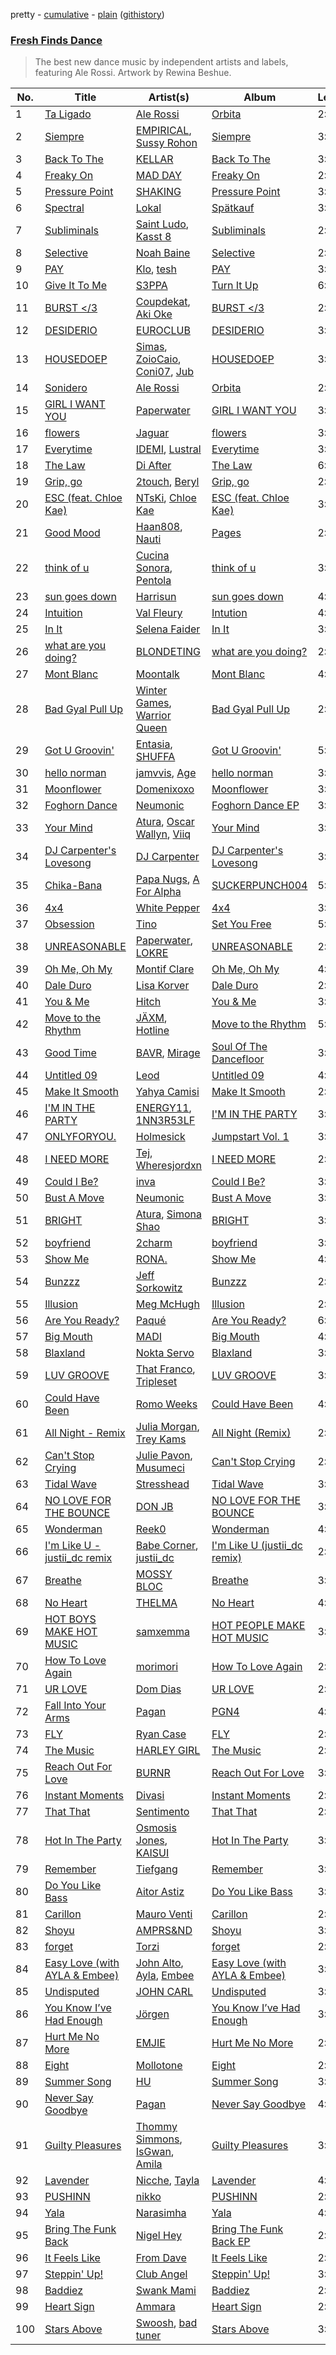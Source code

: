 pretty - [cumulative](/playlists/cumulative/Fresh%20Finds%20Dance.md) - [plain](/playlists/plain/37i9dQZF1DX6bBjHfdRnza) ([githistory](https://github.githistory.xyz/vitokorn/spotify-playlist-archive/blob/master/playlists/plain/37i9dQZF1DX6bBjHfdRnza))
### [Fresh Finds Dance](https://open.spotify.com/playlist/37i9dQZF1DX6bBjHfdRnza)

> The best new dance music by independent artists and labels, featuring Ale Rossi. Artwork by Rewina Beshue.

| No. | Title | Artist(s) | Album | Length |
|---|---|---|---|---|
| 1 | [Ta Ligado](https://open.spotify.com/track/0Df6ecmGShZcwkukAHIAbe) | [Ale Rossi](https://open.spotify.com/artist/6nmUky4CQGbC4CLsrKhovF) | [Orbita](https://open.spotify.com/album/5HnYvgThbYkmhWM2rA4tlV) | 2:04 |
| 2 | [Siempre](https://open.spotify.com/track/2C5sSr1swnH7cAfDouyMsY) | [EMPIRICAL](https://open.spotify.com/artist/6Fwz6qIroABMAYlvwsltUY), [Sussy Rohon](https://open.spotify.com/artist/0ot2zaeLu90z1Dn0bbKQnd) | [Siempre](https://open.spotify.com/album/3wa0JC6aO3yxgdajNvZQVe) | 3:25 |
| 3 | [Back To The](https://open.spotify.com/track/4gyABb1xA4dMRcTKxnAclX) | [KELLAR](https://open.spotify.com/artist/0XpEz6rMdny9FKQ7rqxbDz) | [Back To The](https://open.spotify.com/album/0rg1yNcnFkU413om1g7JWf) | 3:46 |
| 4 | [Freaky On](https://open.spotify.com/track/59RtdKvLJOMpruABUpUPUt) | [MAD DAY](https://open.spotify.com/artist/7JG77CHphAY01w2lKrvrTM) | [Freaky On](https://open.spotify.com/album/4FN2hGT5H0uwbCswHiZ4T4) | 2:38 |
| 5 | [Pressure Point](https://open.spotify.com/track/5XO4FrXgYsNF3FCLguAB6C) | [SHAKING](https://open.spotify.com/artist/5ymmrBnnRTW23bKo7Fpbx6) | [Pressure Point](https://open.spotify.com/album/6BRVXl68iVLOQWHRhTs5ar) | 3:35 |
| 6 | [Spectral](https://open.spotify.com/track/0aK1S8wLCbUhW5BEGjiegg) | [Lokal](https://open.spotify.com/artist/6xA7gLda7ySE6nczMcHw3C) | [Spätkauf](https://open.spotify.com/album/1ROtnR2ZOvisi4NgbwxUWH) | 3:01 |
| 7 | [Subliminals](https://open.spotify.com/track/2gyn0L8It5sc7Tw8eQlkFY) | [Saint Ludo](https://open.spotify.com/artist/3UBYL8t0DhD4uhJxF0FtGT), [Kasst 8](https://open.spotify.com/artist/1K0CrrXj2Zogdgsyc5GfLs) | [Subliminals](https://open.spotify.com/album/4h0UdEwMBtj7UmGE2RvLdX) | 2:34 |
| 8 | [Selective](https://open.spotify.com/track/5gjvHPLmOC2JMtSpountpV) | [Noah Baine](https://open.spotify.com/artist/6b31ELclyhNhTZH2plrLYI) | [Selective](https://open.spotify.com/album/4RiqKfbxSn56Ra4n84rcT3) | 2:52 |
| 9 | [PAY](https://open.spotify.com/track/1q1k7Tyc3JfWhoeeTjJ6BB) | [Klo](https://open.spotify.com/artist/2QlABGwVVmqOu8SHMyyZMq), [tesh](https://open.spotify.com/artist/4bnUfGrlUSrYBRajJnAhDX) | [PAY](https://open.spotify.com/album/5FYHPnJriNF6CrK1sYh9i4) | 3:01 |
| 10 | [Give It To Me](https://open.spotify.com/track/06SfMJI23CotYBB3d8R4Sa) | [S3PPA](https://open.spotify.com/artist/0sIB3PokRCqqllNuzZ38NO) | [Turn It Up](https://open.spotify.com/album/2e7Noh88nC8wcAENuEwJGH) | 6:13 |
| 11 | [BURST </3](https://open.spotify.com/track/6VKMHiuHSIoedYuBFtnqzV) | [Coupdekat](https://open.spotify.com/artist/7dkxCFHMMu1kwCdmCA15i0), [Aki Oke](https://open.spotify.com/artist/7d76hQbV3M2NOwec3e16bv) | [BURST </3](https://open.spotify.com/album/0THepoNq0zrYZA2OIbVjv7) | 2:47 |
| 12 | [DESIDERIO](https://open.spotify.com/track/5HCOROrwg6GYBhDG4BcKpO) | [EUROCLUB](https://open.spotify.com/artist/0O4Hy2bjefsM76Enm55XkR) | [DESIDERIO](https://open.spotify.com/album/5SybuNi2Sqdmu4fj7i3C6S) | 3:11 |
| 13 | [HOUSEDOEP](https://open.spotify.com/track/6KaJpDKjeKdsmTi0Ou9p4T) | [Simas](https://open.spotify.com/artist/6oSvQR9kDo5qO1BNGQ4PeS), [ZoioCaio](https://open.spotify.com/artist/0KG8fmYtkAo5eIfrteO066), [Coni07](https://open.spotify.com/artist/4IpJx49LIfccInesIGn19s), [Jub](https://open.spotify.com/artist/7Fsrzvp6wVxQQ5yCUuFFJT) | [HOUSEDOEP](https://open.spotify.com/album/2pv5tTv8AzKKL4FKstkeE7) | 3:17 |
| 14 | [Sonidero](https://open.spotify.com/track/6isTmPPYrPkNmeqKydQm5k) | [Ale Rossi](https://open.spotify.com/artist/6nmUky4CQGbC4CLsrKhovF) | [Orbita](https://open.spotify.com/album/5HnYvgThbYkmhWM2rA4tlV) | 2:30 |
| 15 | [GIRL I WANT YOU](https://open.spotify.com/track/5ocaIFjQEcuZni3guyHoHl) | [Paperwater](https://open.spotify.com/artist/4enJurkJhWYJxokouQ02ky) | [GIRL I WANT YOU](https://open.spotify.com/album/7i4Kb4tSmsvXWTM399KKct) | 3:31 |
| 16 | [flowers](https://open.spotify.com/track/0hzGVIvqQw6BwjORJzxF4U) | [Jaguar](https://open.spotify.com/artist/00Yp7ztleUYQsQ3wtcEf5X) | [flowers](https://open.spotify.com/album/1ODyATZy7gpfEO6zUJ2cr5) | 3:37 |
| 17 | [Everytime](https://open.spotify.com/track/5uaHSOou5ernQBKhfVse1f) | [IDEMI](https://open.spotify.com/artist/09OK5GXLbMSjg8lOb4wRVT), [Lustral](https://open.spotify.com/artist/0dkFacPMrWkrQzjjhcMHb7) | [Everytime](https://open.spotify.com/album/3mSHcMzJwojPzTVubh9MuN) | 3:25 |
| 18 | [The Law](https://open.spotify.com/track/5VhwhoqktR59IBmUugU29U) | [Di After](https://open.spotify.com/artist/1HoIis0nxJ6mEsw2u3sCLL) | [The Law](https://open.spotify.com/album/2lx8gSRGKwsjS5KqOotZDy) | 6:03 |
| 19 | [Grip, go](https://open.spotify.com/track/4EA8a9XCQ9H29zmthqEkGD) | [2touch](https://open.spotify.com/artist/2RikPlsCIooWbVXeFikhcq), [Beryl](https://open.spotify.com/artist/6BSlVdBcQTPh8txkqgad0n) | [Grip, go](https://open.spotify.com/album/4W3fNFVgxfmWo35zrlc3rD) | 2:31 |
| 20 | [ESC (feat. Chloe Kae)](https://open.spotify.com/track/1rz1A27Zkto9ko6IoFBHLl) | [NTsKi](https://open.spotify.com/artist/3eLVeLajDwJ1eFA1MTuiD9), [Chloe Kae](https://open.spotify.com/artist/0bXv4FgcOUyK12k0hgxRkK) | [ESC (feat. Chloe Kae)](https://open.spotify.com/album/1fQXou210mB8FLvWhxFfgF) | 3:05 |
| 21 | [Good Mood](https://open.spotify.com/track/0kJDUEsUoy6QQxCcPhFHSH) | [Haan808](https://open.spotify.com/artist/2U2nFrNjt12PcCll8cuAzj), [Nauti](https://open.spotify.com/artist/092KdpZjWD8zs3asgQSwqQ) | [Pages](https://open.spotify.com/album/7e2nvVCOcPQLrGAWNxA38i) | 2:03 |
| 22 | [think of u](https://open.spotify.com/track/17OMPDF9H2XINaE0VCOgRv) | [Cucina Sonora](https://open.spotify.com/artist/0t4vNX1iyHzmASWTnsYzES), [Pentola](https://open.spotify.com/artist/3K4rEZFW6Y93pEXaOtlSJM) | [think of u](https://open.spotify.com/album/7pW8TU3ndfj72rejZDjbpB) | 3:58 |
| 23 | [sun goes down](https://open.spotify.com/track/76iteZu1B7W4lEJ0sbnnvg) | [Harrisun](https://open.spotify.com/artist/7Fs3Yj5hp3rvtj9JSXYiSa) | [sun goes down](https://open.spotify.com/album/3AUNAc5h3Zbq8bYkodNCXg) | 4:03 |
| 24 | [Intuition](https://open.spotify.com/track/47mWy4dALNqURPpO5qHpwZ) | [Val Fleury](https://open.spotify.com/artist/2Ql2PvnHtaP4FL8nI13mSv) | [Intution](https://open.spotify.com/album/7cOuh3Ld2qjkt4BZPHPgcA) | 4:13 |
| 25 | [In It](https://open.spotify.com/track/6doi1FwFmq4eroLXAM4TyO) | [Selena Faider](https://open.spotify.com/artist/7ewdymCL6FW9BNPFXFuNgd) | [In It](https://open.spotify.com/album/0tywyauEJceUMimBQfTe7w) | 3:10 |
| 26 | [what are you doing?](https://open.spotify.com/track/5Wj0NlnV4IOWmACK99Inei) | [BLONDETING](https://open.spotify.com/artist/5tOtqDwpHljDsBGKASlPk2) | [what are you doing?](https://open.spotify.com/album/2ZhKAK6ofnvfpNa78PSqG6) | 2:45 |
| 27 | [Mont Blanc](https://open.spotify.com/track/1jG2w4SGRqzC4wQKlN3D7q) | [Moontalk](https://open.spotify.com/artist/4UFhlgDCipgC1LdbaJgIgN) | [Mont Blanc](https://open.spotify.com/album/5vxKpurDpHTvadVYHBS6J8) | 4:35 |
| 28 | [Bad Gyal Pull Up](https://open.spotify.com/track/03rm5p66bstB5bbxBLyb66) | [Winter Games](https://open.spotify.com/artist/5u2M5ChnbQM5tLU09YaGj0), [Warrior Queen](https://open.spotify.com/artist/6MGlEnPgJhFkC8P8DdKtsT) | [Bad Gyal Pull Up](https://open.spotify.com/album/0Kj7oC8F56duHVR8bYmpWK) | 2:48 |
| 29 | [Got U Groovin'](https://open.spotify.com/track/2RTUV2sGoRUpW5PFCJp6k8) | [Entasia](https://open.spotify.com/artist/4hhSH03TjHXI2OcnRzBDll), [SHUFFA](https://open.spotify.com/artist/3tosID3SunySdhOUdzmO8E) | [Got U Groovin'](https://open.spotify.com/album/4p9zLeBp6cmfVKNmeunjpG) | 5:04 |
| 30 | [hello norman](https://open.spotify.com/track/5pjO1Exg0Mqh97WbU4AuFU) | [jamvvis](https://open.spotify.com/artist/52FnK9izQFuAZi3qURGbqF), [Age](https://open.spotify.com/artist/6Vqq4Ip81Jbc5mVDWFMIZ8) | [hello norman](https://open.spotify.com/album/2jzWpAKCC0ResBzNRkdkvp) | 3:25 |
| 31 | [Moonflower](https://open.spotify.com/track/2Xb4UPdVTFBVKh2jVf9nBs) | [Domenixoxo](https://open.spotify.com/artist/6UXPscFV0GdrRtVzOjXmBk) | [Moonflower](https://open.spotify.com/album/7nhWmGUUIMDyX6ykQBebiM) | 3:39 |
| 32 | [Foghorn Dance](https://open.spotify.com/track/5BOAsW3gREQNn9KQFLxziL) | [Neumonic](https://open.spotify.com/artist/2vmS0sFSxIZccEf510Xb52) | [Foghorn Dance EP](https://open.spotify.com/album/3g1mOQ1vSHjudyy9HKmwof) | 3:21 |
| 33 | [Your Mind](https://open.spotify.com/track/2crEwjCQ4DMwvKEjIDslkj) | [Atura](https://open.spotify.com/artist/5nn0cIrXfm1pZ7jKFFexei), [Oscar Wallyn](https://open.spotify.com/artist/7J0KMSIGpJYscqTGc6L1oN), [Viiq](https://open.spotify.com/artist/4hHvJgsm5erOOP97SBJ8uQ) | [Your Mind](https://open.spotify.com/album/2n8p61Ro0BVU2wCOTAhg6D) | 3:02 |
| 34 | [DJ Carpenter's Lovesong](https://open.spotify.com/track/7a78wGtjGBzcQJ49hKPn5E) | [DJ Carpenter](https://open.spotify.com/artist/3HT9KuqyBAFyWgw4xMLPUi) | [DJ Carpenter's Lovesong](https://open.spotify.com/album/14x8YWiS5PFCtitIVLih1V) | 3:01 |
| 35 | [Chika-Bana](https://open.spotify.com/track/1sv37d2ShkD7RaLlAC73VB) | [Papa Nugs](https://open.spotify.com/artist/03ByonbL0ZBHM7vZ8WxbFP), [A For Alpha](https://open.spotify.com/artist/5BwxKBVu2V7EimSiegDjBx) | [SUCKERPUNCH004](https://open.spotify.com/album/4cfxbY1pBBWNDkdUhpbaG2) | 5:42 |
| 36 | [4x4](https://open.spotify.com/track/5U9ja4wixV4ba7PIWaRqeu) | [White Pepper](https://open.spotify.com/artist/5xI6IJZ7JY3kbapLmwUR1O) | [4x4](https://open.spotify.com/album/4gA6nwPTt9kkPPugPCntEs) | 3:22 |
| 37 | [Obsession](https://open.spotify.com/track/3SbxANZcLpkPSAm3PlTCig) | [Tino](https://open.spotify.com/artist/62yKrJJJxlMnRpn6cqcrQ3) | [Set You Free](https://open.spotify.com/album/7x7GOENq5FnOEi3dV3ljDT) | 5:39 |
| 38 | [UNREASONABLE](https://open.spotify.com/track/1Uafw9ZUeIQeXxxyC1d86p) | [Paperwater](https://open.spotify.com/artist/4enJurkJhWYJxokouQ02ky), [LOKRE](https://open.spotify.com/artist/5GZK6iJt7jRO73C3zH5sho) | [UNREASONABLE](https://open.spotify.com/album/7Gw6DkvRDhW1o25cMHxXyc) | 2:26 |
| 39 | [Oh Me, Oh My](https://open.spotify.com/track/5hvplwFZfcQ20IIPynk7Ms) | [Montif Clare](https://open.spotify.com/artist/2TyHfxBEk4Qb82XYZD4lHd) | [Oh Me, Oh My](https://open.spotify.com/album/3wmYfxvHJYb8FosKSL4Vkq) | 4:49 |
| 40 | [Dale Duro](https://open.spotify.com/track/7LnEMKpabO0Ju8PEUD4vNu) | [Lisa Korver](https://open.spotify.com/artist/3erkoMXFF8JTY5PvwolFUH) | [Dale Duro](https://open.spotify.com/album/7L5xGuL7Qd65NL8kCXqifB) | 2:47 |
| 41 | [You & Me](https://open.spotify.com/track/44U8coblvssDK0S4u3ExWD) | [Hitch](https://open.spotify.com/artist/0EqZqTzwUy9Sgm7yFIllLo) | [You & Me](https://open.spotify.com/album/5Uq20eQXYt6RktqeeBpl9U) | 3:39 |
| 42 | [Move to the Rhythm](https://open.spotify.com/track/57zh4F0JICjUlJ4cNZFtiZ) | [JÄXM](https://open.spotify.com/artist/5tpzvfeODPvodc7W9VHAld), [Hotline](https://open.spotify.com/artist/00OrozdSzquB7OcrbAb1bX) | [Move to the Rhythm](https://open.spotify.com/album/3u4GJmmIJseQF85vFAQIgW) | 5:17 |
| 43 | [Good Time](https://open.spotify.com/track/1luD5JSJyGUCAUDSgiYCeD) | [BAVR](https://open.spotify.com/artist/2GKky4NWDiyQGNfg0AWV0m), [Mirage](https://open.spotify.com/artist/1t7EIjSsW1qmSwU3d10Aiy) | [Soul Of The Dancefloor](https://open.spotify.com/album/5qYZVGIYgfowGmLKkKeCaB) | 3:36 |
| 44 | [Untitled 09](https://open.spotify.com/track/0O14Ra2GkM79GbdinI1oM8) | [Leod](https://open.spotify.com/artist/60s9PC0pLdn1j1fz6PjUT1) | [Untitled 09](https://open.spotify.com/album/6aF7al4Fb7Ev1FVTNkogQN) | 4:44 |
| 45 | [Make It Smooth](https://open.spotify.com/track/4w4ygS1EdfMaGlrOA5V9oe) | [Yahya Camisi](https://open.spotify.com/artist/3JLcEVfbsIugGk2rbgZX5e) | [Make It Smooth](https://open.spotify.com/album/3PoVaZGdrIIo39i7EQF36Q) | 2:42 |
| 46 | [I'M IN THE PARTY](https://open.spotify.com/track/21pN20UXz8BojFYS4zDThl) | [ENERGY11](https://open.spotify.com/artist/2vyP9Rp235NU2fZQmwOMQv), [1NN3R53LF](https://open.spotify.com/artist/2AWI5hYBOw1MYWjWxEHfsM) | [I'M IN THE PARTY](https://open.spotify.com/album/7ETfoVUCpWfyQYPFuLek4G) | 3:22 |
| 47 | [ONLYFORYOU.](https://open.spotify.com/track/1kRN7taOaUs5iCEux1ISHp) | [Holmesick](https://open.spotify.com/artist/4En4BomBCqFZvogPLcyT7v) | [Jumpstart Vol. 1](https://open.spotify.com/album/6NUY3XaJ5mxPeo4oAAATmk) | 3:08 |
| 48 | [I NEED MORE](https://open.spotify.com/track/6WL5DPX3pQiUR9TDZ0q04n) | [Tej](https://open.spotify.com/artist/23wNcGsGxFCpKLs1KoLiHL), [Wheresjordxn](https://open.spotify.com/artist/2r4XZfb03IEdnTHkSxVGoA) | [I NEED MORE](https://open.spotify.com/album/2DzIMiQb5L59X7SWWgYB4U) | 2:11 |
| 49 | [Could I Be?](https://open.spotify.com/track/0irMYMMCmDx01xtqNs06Fa) | [inva](https://open.spotify.com/artist/5l4SP33aCi22EjaKx2YWRN) | [Could I Be?](https://open.spotify.com/album/6o51jDtWsIF8FkkyDJqn1l) | 3:42 |
| 50 | [Bust A Move](https://open.spotify.com/track/7kKtaIfh890yeYA8UvVhy1) | [Neumonic](https://open.spotify.com/artist/2vmS0sFSxIZccEf510Xb52) | [Bust A Move](https://open.spotify.com/album/1viJH9vjfnFrFK58zs1rYv) | 3:27 |
| 51 | [BRIGHT](https://open.spotify.com/track/2OS5TP13pmupiTtVzOgsD0) | [Atura](https://open.spotify.com/artist/5nn0cIrXfm1pZ7jKFFexei), [Simona Shao](https://open.spotify.com/artist/4iF8VQ9Avxe5RM3A4ddlvF) | [BRIGHT](https://open.spotify.com/album/5lFtP8xrqkckHAy92k7b2P) | 3:49 |
| 52 | [boyfriend](https://open.spotify.com/track/292KoLS4yud1QuOPNo5pWk) | [2charm](https://open.spotify.com/artist/7HKUxdZeGZQHLE7vFG4Syr) | [boyfriend](https://open.spotify.com/album/3a6KERMEr8uU8C4N70cUtz) | 3:21 |
| 53 | [Show Me](https://open.spotify.com/track/14QI0atMd0f838SfCyQhMI) | [RONA.](https://open.spotify.com/artist/5RCdebItgr1WsBoXoGgPb6) | [Show Me](https://open.spotify.com/album/3eXGF9LOT5s3YFUobcwDPB) | 4:18 |
| 54 | [Bunzzz](https://open.spotify.com/track/0FVvWhTlaAtcEbO8Bp6on0) | [Jeff Sorkowitz](https://open.spotify.com/artist/2398j57F5pxJjxadRLVZCC) | [Bunzzz](https://open.spotify.com/album/7FPQMoNjZePas7ccKQcjNz) | 2:38 |
| 55 | [Illusion](https://open.spotify.com/track/7JzF8e5ZPeRwmI5CyzX5Ek) | [Meg McHugh](https://open.spotify.com/artist/3IrrhCEglQLNuayeXNP6MV) | [Illusion](https://open.spotify.com/album/6yhpajyDYFRPXK6QF5u1D8) | 2:54 |
| 56 | [Are You Ready?](https://open.spotify.com/track/66QP8kFLqTfo5H9Yxj2Xe4) | [Paqué](https://open.spotify.com/artist/55q6RLf1bNVnBKE9qC1MC3) | [Are You Ready?](https://open.spotify.com/album/252uqpNPPjBpvsHMoRa4BR) | 6:05 |
| 57 | [Big Mouth](https://open.spotify.com/track/78k9qKc7z34nuPGesONAJ4) | [MADI](https://open.spotify.com/artist/6X80kEoRJvuJrrKQCuyL1T) | [Big Mouth](https://open.spotify.com/album/5NxOjr8MukjRCJWZe4FCvn) | 4:19 |
| 58 | [Blaxland](https://open.spotify.com/track/5GQLlMBESzHRecWYhb0Feu) | [Nokta Servo](https://open.spotify.com/artist/1zWDkHiV3HltFihfSClOVq) | [Blaxland](https://open.spotify.com/album/44CBkP3LESOkeMDnPiZmdx) | 3:15 |
| 59 | [LUV GROOVE](https://open.spotify.com/track/1FBg8DTCMwfz8V5BKqp9if) | [That Franco](https://open.spotify.com/artist/7g1wGpkV1xFxx6APTrp7bv), [Tripleset](https://open.spotify.com/artist/6nKHLNZu1sk9nuRvGe6TMC) | [LUV GROOVE](https://open.spotify.com/album/3GWRpOLx73kEeN6hM5MDye) | 3:14 |
| 60 | [Could Have Been](https://open.spotify.com/track/1NqD9b8qU23B7bm4TPH3iB) | [Romo Weeks](https://open.spotify.com/artist/0Rld4y2tQzdYhGai8PfKwU) | [Could Have Been](https://open.spotify.com/album/33P8egUewQXaXe9Ft4cKEC) | 4:38 |
| 61 | [All Night - Remix](https://open.spotify.com/track/6EHSLcPzBUdais1Yj3Kn0Y) | [Julia Morgan](https://open.spotify.com/artist/6VdlEyt0raZW4H9B37T9cf), [Trey Kams](https://open.spotify.com/artist/07yU8A73IxTgNowXLh6gHf) | [All Night (Remix)](https://open.spotify.com/album/7uHw9HMYrbWZgmR2j4smWm) | 2:52 |
| 62 | [Can't Stop Crying](https://open.spotify.com/track/3Ca5vh3jnaj2Ll4pwhBrUV) | [Julie Pavon](https://open.spotify.com/artist/3hFqGO0iOFkOfVWR0ydcHs), [Musumeci](https://open.spotify.com/artist/5AezOTggHnFTiQ5AiowFBf) | [Can't Stop Crying](https://open.spotify.com/album/5Z61Zr6ATD5ahml5t5GBpV) | 2:53 |
| 63 | [Tidal Wave](https://open.spotify.com/track/2wZhZYuCFpoSElWEQq3Tt5) | [Stresshead](https://open.spotify.com/artist/1ilfLz2z62VTtvKJmxYPzs) | [Tidal Wave](https://open.spotify.com/album/0zZz8NNJM9Uwmufm8suDSu) | 3:48 |
| 64 | [NO LOVE FOR THE BOUNCE](https://open.spotify.com/track/0arqUgnNPiUYXECib0CljX) | [DON JB](https://open.spotify.com/artist/4uTDGyMIRwn4enZ52hJKce) | [NO LOVE FOR THE BOUNCE](https://open.spotify.com/album/5pRFQmlH95fUJJvbLbHFU0) | 3:33 |
| 65 | [Wonderman](https://open.spotify.com/track/5ZpnADPNlG0FLBiIP2sr5a) | [Reek0](https://open.spotify.com/artist/28gviylYNuXOlKWXYQ87uD) | [Wonderman](https://open.spotify.com/album/2kEdmVE6lgTcG9EatJtZZc) | 4:38 |
| 66 | [I'm Like U - justii_dc remix](https://open.spotify.com/track/0kFFFQwfjz9Fktc0AGrQRK) | [Babe Corner](https://open.spotify.com/artist/2hfrncUgbWnDG7FE6GjXYZ), [justii_dc](https://open.spotify.com/artist/5BY8CfDGBPPZsfDHUMIW2i) | [I'm Like U (justii_dc remix)](https://open.spotify.com/album/4cncNMdPS0Ltr9pKv1Zx0z) | 2:25 |
| 67 | [Breathe](https://open.spotify.com/track/3ygA82nkgSpNy3pHaWwhmV) | [MOSSY BLOC](https://open.spotify.com/artist/7N0YDQLh41cKZNyn2WTugb) | [Breathe](https://open.spotify.com/album/6B4uCGY7mwQLQXEqhI83hg) | 3:57 |
| 68 | [No Heart](https://open.spotify.com/track/2PT2YgnWt40cdlVWHINqiu) | [THELMA](https://open.spotify.com/artist/6FmmPwPeUC5mYKHF6mkulm) | [No Heart](https://open.spotify.com/album/4LmR3GgkzZllnYMP4pkYki) | 4:52 |
| 69 | [HOT BOYS MAKE HOT MUSIC](https://open.spotify.com/track/6YG2dmPEqcOA9ctHqhFbd4) | [samxemma](https://open.spotify.com/artist/3t0tkWfZvQbKkmji8oa26y) | [HOT PEOPLE MAKE HOT MUSIC](https://open.spotify.com/album/5XXUWs8q10wMrfpQle0f2W) | 3:53 |
| 70 | [How To Love Again](https://open.spotify.com/track/4gz91tKiMyHEgqkV6BvBoc) | [morimori](https://open.spotify.com/artist/37sovKVT84upXKje7rAY4Z) | [How To Love Again](https://open.spotify.com/album/4JnlZZlJUaMT6e5zRd4vtF) | 2:56 |
| 71 | [UR LOVE](https://open.spotify.com/track/5IotzoIp1hy1JBB0yVfr7y) | [Dom Dias](https://open.spotify.com/artist/68ptFxNNKKJOxy7Y8x5K0B) | [UR LOVE](https://open.spotify.com/album/6Y7VRCwdkewEjJsqlmVEZC) | 2:37 |
| 72 | [Fall Into Your Arms](https://open.spotify.com/track/2hVc4Zv81vBlgKla2g2BjS) | [Pagan](https://open.spotify.com/artist/64DMGOuRN75gf19FY7eVme) | [PGN4](https://open.spotify.com/album/6wcyh6uq4wnqBvmC8Kql0H) | 4:34 |
| 73 | [FLY](https://open.spotify.com/track/0DQh8npg00qJ4Rm5f7w2U9) | [Ryan Case](https://open.spotify.com/artist/2MCUmcEXeY80S0aSucQsXn) | [FLY](https://open.spotify.com/album/1Zrrf1LNbr6i2e3VqVZ4Sx) | 2:58 |
| 74 | [The Music](https://open.spotify.com/track/27S2uwMqaUYWJVoPRi7khK) | [HARLEY GIRL](https://open.spotify.com/artist/6ldTQRA9rON2kgBPGyhNao) | [The Music](https://open.spotify.com/album/0YJddzdq0x1XEiU147aA8K) | 2:29 |
| 75 | [Reach Out For Love](https://open.spotify.com/track/6HsxJlFAwOrk09jhs1euS3) | [BURNR](https://open.spotify.com/artist/7bi8ABpXgK2DpE5nRaWdZ5) | [Reach Out For Love](https://open.spotify.com/album/1e4s67KVzwuAfUoqzJ7NVw) | 3:46 |
| 76 | [Instant Moments](https://open.spotify.com/track/3La3KFoSyjE2MOxoljTioT) | [Divasi](https://open.spotify.com/artist/5UuDK1Ur9PtuTelWdTGevY) | [Instant Moments](https://open.spotify.com/album/5Fg45x7G4Pq2DNZAek17vu) | 2:40 |
| 77 | [That That](https://open.spotify.com/track/28YIH5gv7UGQL8zL6PpL9w) | [Sentimento](https://open.spotify.com/artist/3jCZxcHy73RLlHU5WWZDqa) | [That That](https://open.spotify.com/album/3WYY8RCEGDU4S3YiOWpdxg) | 2:28 |
| 78 | [Hot In The Party](https://open.spotify.com/track/0MVBT2XUKmRJmvOX8GngyJ) | [Osmosis Jones](https://open.spotify.com/artist/39vtMUnZETGKSh6MFRSJ7n), [KAISUI](https://open.spotify.com/artist/3nw02QhDsR9kPXfPlptEbs) | [Hot In The Party](https://open.spotify.com/album/5d4VFFHF06KIbDfcRufGTM) | 3:35 |
| 79 | [Remember](https://open.spotify.com/track/39u6K0grPUphdWeBbXz0u5) | [Tiefgang](https://open.spotify.com/artist/5fNwBkhAoCfeu0xyzwfXMu) | [Remember](https://open.spotify.com/album/7dso7Eg34ImE04H2GEijH2) | 3:33 |
| 80 | [Do You Like Bass](https://open.spotify.com/track/0ATjMMo8OW5d5pJqzK0usi) | [Aitor Astiz](https://open.spotify.com/artist/2bsLrKmjDykFzFMvA3DaXz) | [Do You Like Bass](https://open.spotify.com/album/09JYai4mGwViy7xpvFRSYO) | 3:50 |
| 81 | [Carillon](https://open.spotify.com/track/7eAlW7l0MP9SsTnXOHMSOj) | [Mauro Venti](https://open.spotify.com/artist/1EYRcS75munXqQbWsZ0HVd) | [Carillon](https://open.spotify.com/album/6sRgQDsvF2PjAAuPmgtBgn) | 2:45 |
| 82 | [Shoyu](https://open.spotify.com/track/02PA8QcX61VwvnaNJaTq2v) | [AMPRS&ND](https://open.spotify.com/artist/7Av5m3tbfqa4yzpvPPBNCK) | [Shoyu](https://open.spotify.com/album/3WvyjGpA4VEcuVyNxIcjZc) | 3:05 |
| 83 | [forget](https://open.spotify.com/track/0Rn9pkfhWmwtgvCvI3HChj) | [Torzi](https://open.spotify.com/artist/2rsu13VNGzmC5llLQrpp0c) | [forget](https://open.spotify.com/album/20Z93Bm69nZvJMy5rxcLym) | 2:40 |
| 84 | [Easy Love (with AYLA & Embee)](https://open.spotify.com/track/15towfV7OvKpcuBQyNv2Cc) | [John Alto](https://open.spotify.com/artist/0Xff4zAFYF0bHwnkSMlHCj), [Ayla](https://open.spotify.com/artist/2bhXhHd607n9Ax6GhaNbPD), [Embee](https://open.spotify.com/artist/2Wqm0Ny4QfBTGGW2bTwDJi) | [Easy Love (with AYLA & Embee)](https://open.spotify.com/album/4t9sqhb5mV78VxHlRaubzN) | 3:07 |
| 85 | [Undisputed](https://open.spotify.com/track/4x7Ag6XIgFCPTe9tbXniVr) | [JOHN CARL](https://open.spotify.com/artist/78qVjPcSZNJJ5tS7WgJqq8) | [Undisputed](https://open.spotify.com/album/3SHxC5NYU7VTVLhpsMBvdS) | 3:21 |
| 86 | [You Know I’ve Had Enough](https://open.spotify.com/track/6RNYokOya8AXyqVZ3lgr9D) | [Jörgen](https://open.spotify.com/artist/5VyeEMMtjmwHLmbXj0T3uM) | [You Know I’ve Had Enough](https://open.spotify.com/album/7i1zMaAeqSlphZAnBlPMbk) | 3:00 |
| 87 | [Hurt Me No More](https://open.spotify.com/track/58Lh8Ki33qrqniYJOheV19) | [EMJIE](https://open.spotify.com/artist/3RqdVnPEMwpv4EVX5J2lzh) | [Hurt Me No More](https://open.spotify.com/album/6duvT3ypd7w3xrhF0uaUpC) | 2:51 |
| 88 | [Eight](https://open.spotify.com/track/0DdK0TFMgRDRBCScAtpHhJ) | [Mollotone](https://open.spotify.com/artist/1I3CbBnMahqQ93eiQdfDcP) | [Eight](https://open.spotify.com/album/6CruJdW2btceHzuLYdfDpg) | 2:36 |
| 89 | [Summer Song](https://open.spotify.com/track/0irCvaGzA3rfbGbBwVuJnF) | [HU](https://open.spotify.com/artist/1XZA7vX3UDejpAFJtywlL6) | [Summer Song](https://open.spotify.com/album/6tHlqMpLU2nGPGuWUdRBvg) | 3:18 |
| 90 | [Never Say Goodbye](https://open.spotify.com/track/0nvAL7YwkNxHR51eJnM5Hh) | [Pagan](https://open.spotify.com/artist/64DMGOuRN75gf19FY7eVme) | [Never Say Goodbye](https://open.spotify.com/album/7aP9GpfsYPQjUe0Ys5gvAB) | 4:52 |
| 91 | [Guilty Pleasures](https://open.spotify.com/track/5sm9138g0jCap8iqLcGglu) | [Thommy Simmons](https://open.spotify.com/artist/7MGqsC03atzl0S4D4iDxSk), [IsGwan](https://open.spotify.com/artist/6Ma2SwwsytVh9Uq915R5Mz), [Amila](https://open.spotify.com/artist/1aov4dgX0qVZVjIseA9LCh) | [Guilty Pleasures](https://open.spotify.com/album/5RTannPNNfM2dEOVpnIcri) | 3:24 |
| 92 | [Lavender](https://open.spotify.com/track/42wdSSIA5f7Ta3Xvp1uk7Z) | [Nicche](https://open.spotify.com/artist/7FCu24EoM4fwOTxQ2I13h8), [Tayla](https://open.spotify.com/artist/0khWD7xNpAO9OF87xsNPVS) | [Lavender](https://open.spotify.com/album/10ezbUgN8PYEP2dohg1gGW) | 4:28 |
| 93 | [PUSHINN](https://open.spotify.com/track/3afe2BTqwgrwrLoOatjxFi) | [nikko](https://open.spotify.com/artist/5fEybpxnFCsR5r5UeyEFiq) | [PUSHINN](https://open.spotify.com/album/2umT6tMDBC2DDbjCEckF3v) | 2:19 |
| 94 | [Yala](https://open.spotify.com/track/0xwHhaA6gHv3MPpqkSrebK) | [Narasimha](https://open.spotify.com/artist/2wzbr5OelMdawn7HrZRefV) | [Yala](https://open.spotify.com/album/64y98zrDVtesWibDJAndXD) | 4:25 |
| 95 | [Bring The Funk Back](https://open.spotify.com/track/2GWrlPQcDAwmNWfRQ3p4my) | [Nigel Hey](https://open.spotify.com/artist/1cPQM2gu0JiwizeLoo9Edt) | [Bring The Funk Back EP](https://open.spotify.com/album/4uuvhkwgrUOsV5zAVHN7jM) | 2:46 |
| 96 | [It Feels Like](https://open.spotify.com/track/6F2sn9kcsw8z8mgmJrVOyK) | [From Dave](https://open.spotify.com/artist/0mZidOoBt44GjnhNMUr9F6) | [It Feels Like](https://open.spotify.com/album/14aXbZsvboHzeuDcRJwMjp) | 2:56 |
| 97 | [Steppin' Up!](https://open.spotify.com/track/5WJr34KLTzdcbFjvA6HF7Q) | [Club Angel](https://open.spotify.com/artist/1reJK6xw6Lu0r1PMoTUTDj) | [Steppin' Up!](https://open.spotify.com/album/7eLbayD38UMImYyleP0YbF) | 3:19 |
| 98 | [Baddiez](https://open.spotify.com/track/7N1WN9SQPgIKsFcQN50I6k) | [Swank Mami](https://open.spotify.com/artist/70k5dAiZtWY7JVknCMSaqr) | [Baddiez](https://open.spotify.com/album/1YIpdqjHZCX4MVZGH9AXdu) | 2:43 |
| 99 | [Heart Sign](https://open.spotify.com/track/1Qd0XxITbWBYj5rOxdRBR7) | [Ammara](https://open.spotify.com/artist/7GqNimUoiYFht4cYL0cT0I) | [Heart Sign](https://open.spotify.com/album/0hdD2IrVbfDzOh57yj37Vd) | 2:12 |
| 100 | [Stars Above](https://open.spotify.com/track/36vtpWkQyA2wTxkH8taIHg) | [Swoosh](https://open.spotify.com/artist/2WCrtPixyggICoueTKsjjG), [bad tuner](https://open.spotify.com/artist/6a5fdBQLjJqoSGN5gythKm) | [Stars Above](https://open.spotify.com/album/2fg5mQkGQRT3ELk0KZeu6B) | 3:10 |